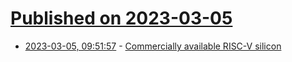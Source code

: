# [Published on 2023-03-05](index.md)

* [2023-03-05, 09:51:57](https://lobste.rs/s/l1tg27/commercially_available_risc_v_silicon) - [Commercially available RISC-V silicon](https://muxup.com/2023q1/commercially-available-risc-v-silicon)
